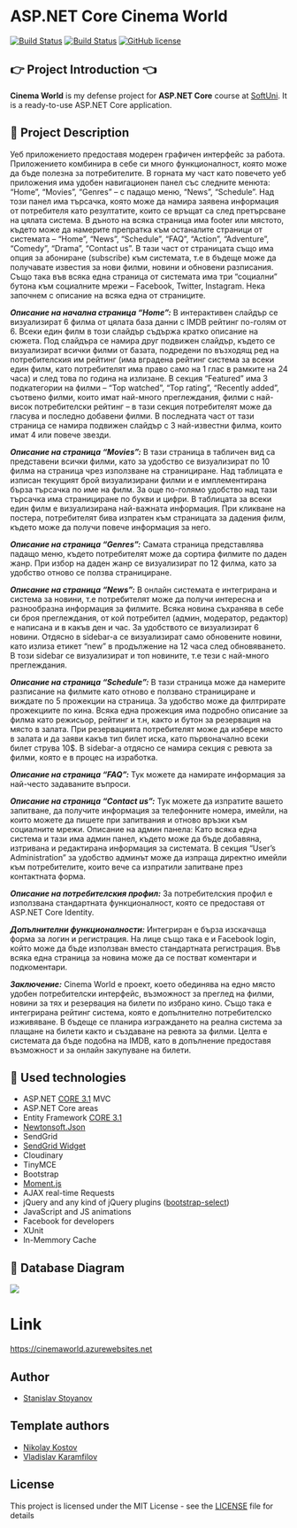 # ASP.NET Core Cinema World

[![Build Status](https://dev.azure.com/DyNaMiXx7/Cinema%20World/_apis/build/status/stanislavstoyanov99.CinemaWorld?branchName=master)](https://dev.azure.com/DyNaMiXx7/Cinema%20World/_build/latest?definitionId=1&branchName=master)
[![Build Status](https://travis-ci.org/stanislavstoyanov99/CinemaWorld.svg?branch=master)](https://travis-ci.org/stanislavstoyanov99/CinemaWorld)
[![GitHub license](https://img.shields.io/github/license/stanislavstoyanov99/CinemaWorld?color=brightgreen)](https://github.com/stanislavstoyanov99/CinemaWorld/blob/master/LICENSE)

## :point_right: Project Introduction :point_left:

**Cinema World** is my defense project for **ASP.NET Core** course at [SoftUni](https://softuni.bg/trainings/2796/asp-net-core-february-2020). It is a ready-to-use ASP.NET Core application.

## :pencil: Project Description
Уеб приложението предоставя модерен графичен интерфейс за работа. Приложението комбинира в себе си много функционалност, която може да бъде полезна за потребителите. В горната му част като повечето уеб приложения има удобен навигационен панел със следните менюта: “Home”, “Movies”, “Genres” – с падащо меню, “News”, “Schedule”. Над този панел има търсачка, която може да намира заявена информация от потребителя като резултатите, които се връщат са след претърсване на цялата система. В дъното на всяка страница има footer или мястото, където може да намерите препратка към останалите страници от системата – “Home”, “News”, “Schedule”, “FAQ”, “Action”, “Adventure”, “Comedy”, “Drama”, “Contact us”. В тази част от страницата също има опция за абониране (subscribe) към системата, т.е в бъдеще може да получавате известия за нови филми, новини и обновени разписания. Също така във всяка една страница от системата има три “социални” бутона към социалните мрежи – Facebook, Twitter, Instagram. Нека започнем с описание на всяка една от страниците.

**_Описание на начална страница “Home”:_**
В интерактивен слайдър се визуализират 6 филма от цялата база данни с IMDB рейтинг по-голям от 6. Всеки един филм в този слайдър съдържа кратко описание на сюжета. Под слайдъра се намира друг подвижен слайдър, където се визуализират всички филми от базата, подредени по възходящ ред на потребителския им рейтинг (има вградена рейтинг система за всеки един филм, като потребителят има право само на 1 глас в рамките на 24 часа) и след това по година на излизане. В секция “Featured” има 3 подкатегории на филми – “Top watched”, “Top rating”, “Recently added”, съотвено филми, които имат най-много преглеждания, филми с най-висок потребителски рейтинг – в тази секция потребителят може да гласува и последно добавени филми. В последната част от тази страница се намира подвижен слайдър с 3 най-известни филма, които имат 4 или повече звезди.

**_Описание на страница “Movies”:_**
В тази страница в табличен вид са представени всички филми, като за удобство се визуализират по 10 филма на страница чрез използване на странициране. Над таблицата е изписан текущият брой визуализирани филми и е имплементирана бърза търсачка по име на филм. За още по-голямо удобство над тази търсачка има странициране по букви и цифри. В таблицата за всеки един филм е визуализирана най-важната информация. При кликване на постера, потребителят бива изпратен към страницата за дадения филм, където може да получи повече информация за него.

**_Описание на страница “Genres”:_**
Самата страница представлява падащо меню, където потребителят може да сортира филмите по даден жанр. При избор на даден жанр се визуализират по 12 филма, като за удобство отново се ползва странициране.

**_Описание на страница “News”:_**
В онлайн системата е интегрирана и система за новини, т.е потребителят може да получи интересна и разнообразна информация за филмите. Всяка новина съхранява в себе си броя преглеждания, от кой потребител (админ, модератор, редактор) е написана и в какъв ден и час. За удобството се визуализират 6 новини. Отдясно в sidebar-а се визуализират само обновените новини, като излиза етикет “new” в продължение на 12 часа след обновяването. В този sidebar се визуализират и топ новините, т.е тези с най-много преглеждания.

**_Описание на страница “Schedule”:_**
В тази страница може да намерите разписание на филмите като отново е ползвано странициране и виждате по 5 прожекции на страница. За удобство може да филтрирате прожекциите по кина. Всяка една прожекция има подробно описание за филма като режисьор, рейтинг и т.н, както и бутон за резервация на място в залата. При резервацията потребителят може да избере място в залата и да заяви какъв тип билет иска, като първоначално всеки билет струва 10$. В sidebar-а отдясно се намира секция с ревюта за филми, която е в процес на изработка.

**_Описание на страница “FAQ”:_**
Тук можете да намирате информация за най-често задаваните въпроси.

**_Описание на страница “Contact us”:_**
Тук можете да изпратите вашето запитване, да получите информация за телефонните номера, имейли, на които можете да пишете при запитвания и отново връзки към социалните мрежи.
Описание на админ панела:
Като всяка една система и тази има админ панел, където може да бъде добавяна, изтривана и редактирана информация за системата. В секция “User’s Administration” за удобство админът може да изпраща директно имейли към потребителите, които вече са изпратили запитване през контактната форма.

**_Описание на потребителския профил:_**
За потребителския профил е използвана стандартната функционалност, която се предоставя от ASP.NET Core Identity.

**_Допълнителни функционалности:_**
Интегриран е бърза изскачаща форма за логин и регистрация. На лице също така е и Facebook login, който може да бъде използван вместо стандартната регистрация. Във всяка една страница за новина може да се постват коментари и подкоментари.

**_Заключение:_**
Cinema World е проект, което обединява на едно място удобен потребителски интерфейс, възможност за преглед на филми, новини за тях и резервация на билети по избрано кино. Също така е интегрирана рейтинг система, която е допълнително потребителско изживяване. В бъдеще се планира изграждането на реална система за плащане на билети както и създаване на ревюта за филми. Целта е системата да бъде подобна на IMDB, като в допълнение предоставя възможност и за онлайн закупуване на билети.

## :hammer: Used technologies
- ASP.NET [CORE 3.1](https://dotnet.microsoft.com/download/dotnet-core/3.1 "CORE 3.1") MVC
- ASP.NET Core areas
- Entity Framework [CORE 3.1](https://docs.microsoft.com/en-us/ef/core/ "CORE 3.1")
- [Newtonsoft.Json](https://www.nuget.org/packages/Newtonsoft.Json/ "Newtonsoft.Json")
- SendGrid
- [SendGrid Widget](https://sgwidget.com/ "SendGrid Widget")
- Cloudinary
- TinyMCE
- Bootstrap
- [Moment.js](https://www.nuget.org/packages/Moment.js/ "Moment.js")
- AJAX real-time Requests
- jQuery and any kind of jQuery plugins ([bootstrap-select](https://developer.snapappointments.com/bootstrap-select/ "bootstrap-select"))
- JavaScript and JS animations
- Facebook for developers
- XUnit
- In-Memmory Cache

## :floppy_disk: Database Diagram
![](https://res.cloudinary.com/cinemaworld/image/upload/v1589836846/dbDiagram_vo8k3k.jpg)

# Link
https://cinemaworld.azurewebsites.net

## Author

- [Stanislav Stoyanov](https://github.com/stanislavstoyanov99)

## Template authors

- [Nikolay Kostov](https://github.com/NikolayIT)
- [Vladislav Karamfilov](https://github.com/vladislav-karamfilov)

## License

This project is licensed under the MIT License - see the [LICENSE](LICENSE) file for details
